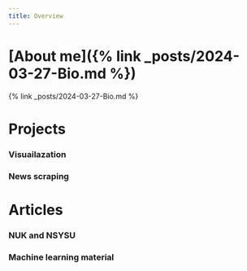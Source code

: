 ```yaml
---
title: Overview
---
```

# [About me]({% link _posts/2024-03-27-Bio.md %})
{% link _posts/2024-03-27-Bio.md %}

# Projects 
### Visuailazation
### News scraping

# Articles 
### NUK and NSYSU
### Machine learning material 